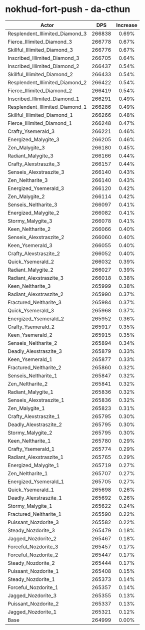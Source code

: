 # nokhud-fort-push - da-cthun
| Actor | DPS | Increase |
|---|:---:|:---:|
|Resplendent_Illimited_Diamond_3|266838|0.69%|
|Fierce_Illimited_Diamond_3|266778|0.67%|
|Skillful_Illimited_Diamond_3|266776|0.67%|
|Inscribed_Illimited_Diamond_3|266705|0.64%|
|Inscribed_Illimited_Diamond_2|266437|0.54%|
|Skillful_Illimited_Diamond_2|266433|0.54%|
|Resplendent_Illimited_Diamond_2|266422|0.54%|
|Fierce_Illimited_Diamond_2|266419|0.54%|
|Inscribed_Illimited_Diamond_1|266291|0.49%|
|Resplendent_Illimited_Diamond_1|266286|0.49%|
|Skillful_Illimited_Diamond_1|266266|0.48%|
|Fierce_Illimited_Diamond_1|266248|0.47%|
|Crafty_Ysemerald_3|266221|0.46%|
|Energized_Malygite_3|266205|0.46%|
|Zen_Malygite_3|266180|0.45%|
|Radiant_Malygite_3|266166|0.44%|
|Crafty_Alexstraszite_3|266157|0.44%|
|Senseis_Alexstraszite_3|266140|0.43%|
|Zen_Neltharite_3|266140|0.43%|
|Energized_Ysemerald_3|266120|0.42%|
|Zen_Malygite_2|266114|0.42%|
|Senseis_Neltharite_3|266097|0.41%|
|Energized_Malygite_2|266082|0.41%|
|Stormy_Malygite_3|266078|0.41%|
|Keen_Neltharite_2|266066|0.40%|
|Senseis_Alexstraszite_2|266060|0.40%|
|Keen_Ysemerald_3|266055|0.40%|
|Crafty_Alexstraszite_2|266052|0.40%|
|Quick_Ysemerald_2|266032|0.39%|
|Radiant_Malygite_2|266027|0.39%|
|Radiant_Alexstraszite_3|266018|0.38%|
|Keen_Neltharite_3|265999|0.38%|
|Radiant_Alexstraszite_2|265990|0.37%|
|Fractured_Neltharite_3|265984|0.37%|
|Quick_Ysemerald_3|265968|0.37%|
|Energized_Ysemerald_2|265952|0.36%|
|Crafty_Ysemerald_2|265917|0.35%|
|Keen_Ysemerald_2|265915|0.35%|
|Senseis_Neltharite_2|265894|0.34%|
|Deadly_Alexstraszite_3|265879|0.33%|
|Keen_Ysemerald_1|265877|0.33%|
|Fractured_Neltharite_2|265860|0.32%|
|Senseis_Neltharite_1|265847|0.32%|
|Zen_Neltharite_2|265841|0.32%|
|Radiant_Malygite_1|265836|0.32%|
|Senseis_Alexstraszite_1|265836|0.32%|
|Zen_Malygite_1|265823|0.31%|
|Crafty_Alexstraszite_1|265795|0.30%|
|Deadly_Alexstraszite_2|265795|0.30%|
|Stormy_Malygite_2|265795|0.30%|
|Keen_Neltharite_1|265780|0.29%|
|Crafty_Ysemerald_1|265774|0.29%|
|Radiant_Alexstraszite_1|265765|0.29%|
|Energized_Malygite_1|265719|0.27%|
|Zen_Neltharite_1|265707|0.27%|
|Energized_Ysemerald_1|265705|0.27%|
|Quick_Ysemerald_1|265698|0.26%|
|Deadly_Alexstraszite_1|265692|0.26%|
|Stormy_Malygite_1|265622|0.24%|
|Fractured_Neltharite_1|265590|0.22%|
|Puissant_Nozdorite_3|265582|0.22%|
|Steady_Nozdorite_3|265479|0.18%|
|Jagged_Nozdorite_2|265467|0.18%|
|Forceful_Nozdorite_3|265457|0.17%|
|Forceful_Nozdorite_2|265447|0.17%|
|Steady_Nozdorite_2|265444|0.17%|
|Puissant_Nozdorite_1|265408|0.15%|
|Steady_Nozdorite_1|265373|0.14%|
|Forceful_Nozdorite_1|265357|0.14%|
|Jagged_Nozdorite_3|265355|0.13%|
|Puissant_Nozdorite_2|265337|0.13%|
|Jagged_Nozdorite_1|265321|0.12%|
|Base|264999|0.00%|
